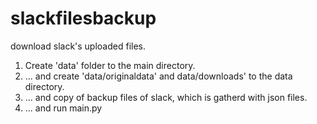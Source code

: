 # slackfilesbackup
download slack's uploaded files.



1. Create 'data' folder to the main directory.
2. ... and create 'data/originaldata' and data/downloads' to the data directory.
3. ... and copy of backup files of slack, which is gatherd with json files.
4. ... and run main.py




